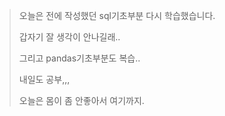 > 오늘은 전에 작성했던 sql기초부분 다시 학습했습니다.
> 
> 갑자기 잘 생각이 안나길래..
>
> 그리고 pandas기초부분도 복습.. 
>
> 내일도 공부,,,
>
> 오늘은 몸이 좀 안좋아서 여기까지.
